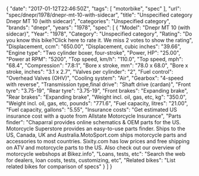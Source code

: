{
    "date": "2017-01-12T22:46:50Z",
    "tags": [
        "motorbike",
        "spec"
    ],
    "url": "spec\/dnepr\/1978\/dnepr-mt-10-with-sidecar",
    "title": "Unspecified category Dnepr MT 10 (with sidecar)",
    "categories": "Unspecified category",
    "brands": "dnepr",
    "years": "1978",
    "spec": [
        {
            "Model": "Dnepr MT 10 (with sidecar)",
            "Year": "1978",
            "Category": "Unspecified category",
            "Rating": "Do you know this bike?Click here to rate it. We miss 2 votes to show the rating",
            "Displacement, ccm": "650.00",
            "Displacement, cubic inches": "39.66",
            "Engine type": "Two cylinder boxer, four-stroke",
            "Power, HP": "25.00",
            "Power at RPM": "5200",
            "Top speed, km\/h": "110.0",
            "Top speed, mph": "68.4",
            "Compression": "7.8:1",
            "Bore x stroke, mm": "78.0 x 68.0",
            "Bore x stroke, inches": "3.1 x 2.7",
            "Valves per cylinder": "2",
            "Fuel control": "Overhead Valves (OHV)",
            "Cooling system": "Air",
            "Gearbox": "4-speed with reverse",
            "Transmission type,final drive": "Shaft drive (cardan)",
            "Front tyre": "3.75-19",
            "Rear tyre": "3.75-19",
            "Front brakes": "Expanding brake",
            "Rear brakes": "Expanding brake",
            "Weight incl. oil, gas, etc, kg": "350.0",
            "Weight incl. oil, gas, etc, pounds": "771.6",
            "Fuel capacity, litres": "21.00",
            "Fuel capacity, gallons": "5.55",
            "Insurance costs": "Get estimated US insurance cost with a quote from Allstate Motorcycle Insurance",
            "Parts finder": "Chaparral provides online schematics & OEM parts for the US.   Motorcycle Superstore provides an easy-to-use parts finder. Ships to the US, Canada, UK and Australia.MotoSport.com ships motorcycle parts and accessories to most countries.    Sixity.com has low prices and free shipping on ATV and motorcycle parts to the US. Also check out our overview of motorcycle webshops at Bikez.info",
            "Loans, tests, etc": "Search the web for dealers, loan costs, tests, customizing, etc",
            "Related bikes": "List related bikes for comparison of specs"
        }
    ]
}